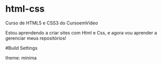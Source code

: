 # html-css
 Curso de HTML5 e CSS3 do CursoemVídeo

 Estou aprendendo a criar sites com Html e Css, e agora vou aprender a gerenciar meus repositórios!
 
 #Build Settings
 
theme: minima
